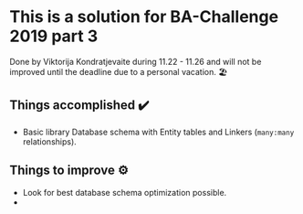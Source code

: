 # This is a solution for BA-Challenge 2019 part 3

Done by Viktorija Kondratjevaite during 11.22 - 11.26 and will not be improved until the deadline due to a personal vacation. 🏖️


## Things accomplished ✔️

* Basic library Database schema with Entity tables and Linkers (`many:many` relationships).


## Things to improve ⚙️
* Look for best database schema optimization possible.
* 